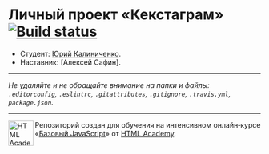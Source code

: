 # Личный проект «Кекстаграм» [![Build status][travis-image]][travis-url]

* Студент: [Юрий Калиниченко](https://up.htmlacademy.ru/javascript/10/user/180115).
* Наставник: [Алексей Сафин].

---

_Не удаляйте и не обращайте внимание на папки и файлы:_<br>
_`.editorconfig`, `.eslintrc`, `.gitattributes`, `.gitignore`, `.travis.yml`, `package.json`._

---

<a href="https://htmlacademy.ru/intensive/javascript"><img align="left" width="50" height="50" title="HTML Academy" src="https://up.htmlacademy.ru/static/img/intensive/javascript/logo-for-github.svg"></a>

Репозиторий создан для обучения на интенсивном онлайн‑курсе «[Базовый JavaScript](https://htmlacademy.ru/intensive/javascript)» от [HTML Academy](https://htmlacademy.ru).

[travis-image]: https://travis-ci.org/htmlacademy-javascript/180115-kekstagram.svg?branch=master
[travis-url]: https://travis-ci.org/htmlacademy-javascript/180115-kekstagram
